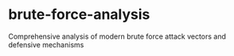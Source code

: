 # brute-force-analysis
Comprehensive analysis of modern brute force attack vectors and defensive mechanisms

